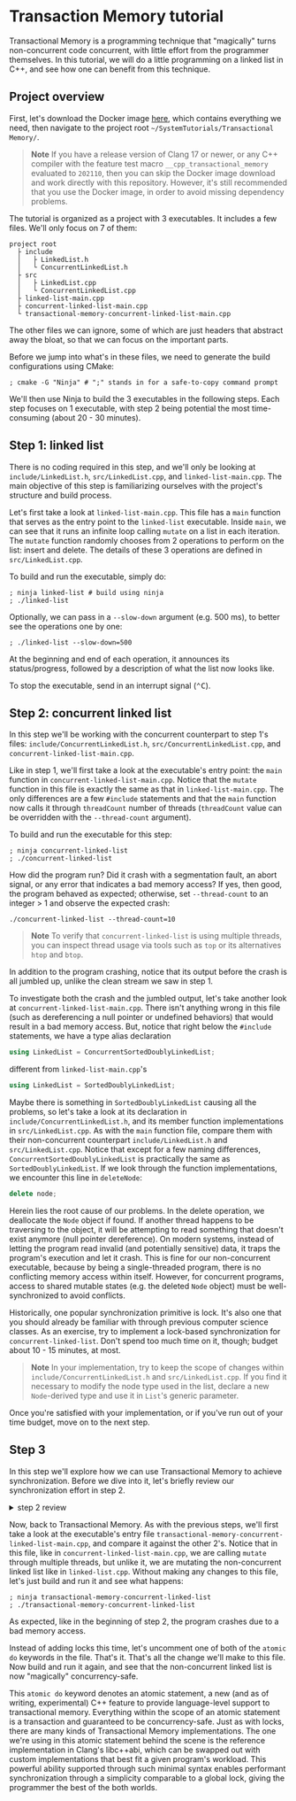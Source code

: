 # Transaction Memory tutorial

Transactional Memory is a programming technique that "magically" turns non-concurrent code concurrent, with little effort from the programmer themselves. In this tutorial, we will do a little programming on a linked list in C++, and see how one can benefit from this technique. 

## Project overview

First, let's download the Docker image [here](link-pending), which contains everything we need, then navigate to the project root `~/SystemTutorials/Transactional Memory/`.

> **Note**
> If you have a release version of Clang 17 or newer, or any C++ compiler with the feature test macro `__cpp_transactional_memory` evaluated to `202110`, then you can skip the Docker image download and work directly with this repository. However, it's still recommended that you use the Docker image, in order to avoid missing dependency problems.

The tutorial is organized as a project with 3 executables. It includes a few files. We'll only focus on 7 of them:

```
project root
  ├ include
  │   ├ LinkedList.h
  │   └ ConcurrentLinkedList.h
  ├ src
  │   ├ LinkedList.cpp
  │   └ ConcurrentLinkedList.cpp
  ├ linked-list-main.cpp
  ├ concurrent-linked-list-main.cpp
  └ transactional-memory-concurrent-linked-list-main.cpp
```

The other files we can ignore, some of which are just headers that abstract away the bloat, so that we can focus on the important parts.

Before we jump into what's in these files, we need to generate the build configurations using CMake:

```
; cmake -G "Ninja" # ";" stands in for a safe-to-copy command prompt
```

We'll then use Ninja to build the 3 executables in the following steps. Each step focuses on 1 executable, with step 2 being potential the most time-consuming (about 20 - 30 minutes).

## Step 1: linked list

There is no coding required in this step, and we'll only be looking at `include/LinkedList.h`, `src/LinkedList.cpp`, and `linked-list-main.cpp`. The main objective of this step is familiarizing ourselves with the project's structure and build process.

Let's first take a look at `linked-list-main.cpp`. This file has a `main` function that serves as the entry point to the `linked-list` executable. Inside `main`, we can see that it runs an infinite loop calling `mutate` on a list in each iteration. The `mutate` function randomly chooses from 2 operations to perform on the list: insert and delete. The details of these 3 operations are defined in `src/LinkedList.cpp`.

To build and run the executable, simply do:

```
; ninja linked-list # build using ninja
; ./linked-list
```

Optionally, we can pass in a `--slow-down` argument (e.g. 500 ms), to better see the operations one by one:

```
; ./linked-list --slow-down=500
```

At the beginning and end of each operation, it announces its status/progress, followed by a description of what the list now looks like.

To stop the executable, send in an interrupt signal (<kbd>⌃C</kbd>).

## Step 2: concurrent linked list

In this step we'll be working with the concurrent counterpart to step 1's files: `include/ConcurrentLinkedList.h`, `src/ConcurrentLinkedList.cpp`, and `concurrent-linked-list-main.cpp`.

Like in step 1, we'll first take a look at the executable's entry point: the `main` function in `concurrent-linked-list-main.cpp`. Notice that the `mutate` function in this file is exactly the same as that in `linked-list-main.cpp`. The only differences are a few `#include` statements and that the `main` function now calls it through `threadCount` number of threads (`threadCount` value can be overridden with the `--thread-count` argument). 

To build and run the executable for this step:

```
; ninja concurrent-linked-list
; ./concurrent-linked-list
```

How did the program run? Did it crash with a segmentation fault, an abort signal, or any error that indicates a bad memory access? If yes, then good, the program behaved as expected; otherwise, set `--thread-count` to an integer > 1 and observe the expected crash:

```
./concurrent-linked-list --thread-count=10
```

> **Note**
> To verify that `concurrent-linked-list` is using multiple threads, you can inspect thread usage via tools such as `top` or its alternatives `htop` and `btop`.

In addition to the program crashing, notice that its output before the crash is all jumbled up, unlike the clean stream we saw in step 1.

To investigate both the crash and the jumbled output, let's take another look at `concurrent-linked-list-main.cpp`. There isn't anything wrong in this file (such as dereferencing a null pointer or undefined behaviors) that would result in a bad memory access. But, notice that right below the `#include` statements, we have a type alias declaration 

```c++
using LinkedList = ConcurrentSortedDoublyLinkedList;
```

different from `linked-list-main.cpp`'s

```c++
using LinkedList = SortedDoublyLinkedList;
```

Maybe there is something in `SortedDoublyLinkedList` causing all the problems, so let's take a look at its declaration in  `include/ConcurrentLinkedList.h`, and its member function implementations in `src/LinkedList.cpp`. As with the `main` function file, compare them with their non-concurrent counterpart `include/LinkedList.h` and `src/LinkedList.cpp`. Notice that except for a few naming differences, `ConcurrentSortedDoublyLinkedList` is practically the same as `SortedDoublyLinkedList`. If we look through the function implementations, we encounter this line in `deleteNode`:

```c++
delete node;
```

Herein lies the root cause of our problems. In the delete operation, we deallocate the `Node` object if found. If another thread happens to be traversing to the object, it will be attempting to read something that doesn't exist anymore (null pointer dereference). On modern systems, instead of letting the program read invalid (and potentially sensitive) data, it traps the program's execution and let it crash. This is fine for our non-concurrent executable, because by being a single-threaded program, there is no conflicting memory access within itself. However, for concurrent programs, access to shared mutable states (e.g. the deleted `Node` object) must be well-synchronized to avoid conflicts. 

Historically, one popular synchronization primitive is lock. It's also one that you should already be familiar with through previous computer science classes. As an exercise, try to implement a lock-based synchronization for `concurrent-linked-list`. Don't spend too much time on it, though; budget about 10 - 15 minutes, at most. 

> **Note**
> In your implementation, try to keep the scope of changes within `include/ConcurrentLinkedList.h` and `src/LinkedList.cpp`. If you find it necessary to modify the node type used in the list, declare a new `Node`-derived type and use it in `List`'s generic parameter. 

Once you're satisfied with your implementation, or if you've run out of your time budget, move on to the next step.

## Step 3

In this step we'll explore how we can use Transactional Memory to achieve synchronization. Before we dive into it, let's briefly review our synchronization effort in step 2.

<details>
    <summary>
        step 2 review
    </summary>
    <p>
        If your synchronization in step 2 worked, good job! If it didn't, it's still fine. Synchronization using locks is difficult, especially performant ones.
    </p>
    <p>
        There are many ways to synchronize access to a linked list using locks: a global lock, hand-over-hand locking on each node, a lock table, etc. Under the `patches/` directory are reference implementations of the first 2 designs. Apply each patch to the repository and check it out.
    </p>
<pre>
; git add .
; git stash # stashes your synchronization implementation
; git am path/to/Transactional\ Memory/patches/global\ lock.patch
</pre>
    <p>
        This first patch implements a global lock. It's the simpliest synchronization but suffers from poor performance because only one thread can work at a time. In fact it's even worse than the non-concurrent `linked-list`, due to the overhead of contending on and aquiring the lock.
    </p>
<pre>
; git restore .
; git clean -f
; git am path/to/Transactional\ Memory/patches/hand-over-hand\ locking.patch
</pre>
    <p>
        This second patch implements a hand-over-hand locking. This is a lot more performant than the global lock, but it also incurs a significantly higher implementation difficulty.
    </p>
</details>

Now, back to Transactional Memory. As with the previous steps, we'll first take a look at the executable's entry file `transactional-memory-concurrent-linked-list-main.cpp`, and compare it against the other 2's. Notice that in this file, like in `concurrent-linked-list-main.cpp`, we are calling `mutate` through multiple threads, but unlike it, we are mutating the non-concurrent linked list like in `linked-list.cpp`. Without making any changes to this file, let's just build and run it and see what happens:

```
; ninja transactional-memory-concurrent-linked-list
; ./transactional-memory-concurrent-linked-list
```

As expected, like in the beginning of step 2, the program crashes due to a bad memory access. 

Instead of adding locks this time, let's uncomment one of both of the `atomic do` keywords in the file. That's it. That's all the change we'll make to this file. Now build and run it again, and see that the non-concurrent linked list is now "magically" concurrency-safe.

This `atomic do` keyword denotes an atomic statement, a new (and as of writing, experimental) C++ feature to provide language-level support to transactional memory. Everything within the scope of an atomic statement is a transaction and guaranteed to be concurrency-safe. Just as with locks, there are many kinds of Transactional Memory implementations. The one we're using in this atomic statement behind the scene is the reference implementation in Clang's libc++abi, which can be swapped out with custom implementations that best fit a given program's workload. This powerful ability supported through such minimal syntax enables performant synchronization through a simplicity comparable to a global lock, giving the programmer the best of the both worlds.
